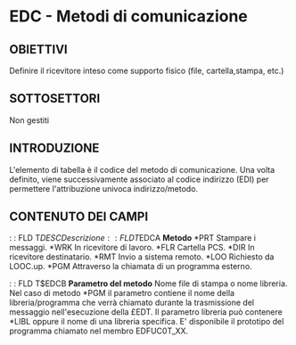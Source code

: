 # EDC - Metodi di comunicazione
## OBIETTIVI
Definire il ricevitore inteso come supporto fisico (file, cartella,stampa, etc.)
## SOTTOSETTORI
Non gestiti
## INTRODUZIONE
L'elemento di tabella è il codice del metodo di comunicazione.
Una volta definito, viene successivamente associato al codice indirizzo (EDI) per permettere l'attribuzione univoca indirizzo/metodo.
## CONTENUTO DEI CAMPI
 :  : FLD T$DESC Descrizione
 :  : FLD T$EDCA __Metodo__
\*PRT      Stampare i messaggi.
\*WRK      In ricevitore di lavoro.
\*FLR      Cartella PCS.
\*DIR      In ricevitore destinatario.
\*RMT      Invio a sistema remoto.
\*LOO      Richiesto da LOOC.up.
\*PGM      Attraverso la chiamata di un programma esterno.

 :  : FLD T$EDCB __Parametro del metodo__
Nome file di stampa o nome libreria.
Nel caso di metodo \*PGM il parametro contiene il nome della libreria/programma che verrà chiamato
durante la trasmissione del messaggio nell'esecuzione della £EDT. Il parametro libreria può contenere
\*LIBL oppure il nome di una libreria specifica.
E' disponibile il prototipo del programma chiamato nel membro EDFUC0T_XX.
